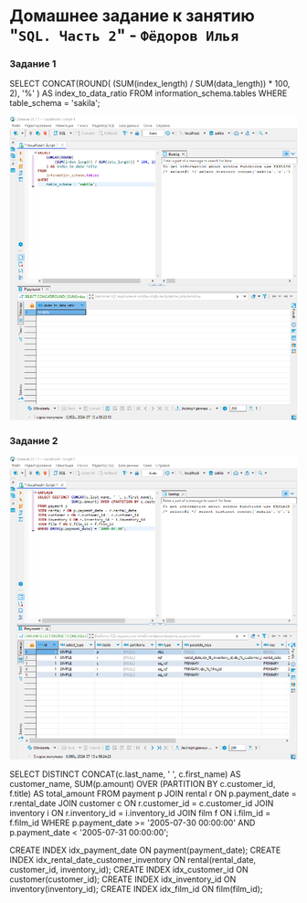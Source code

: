 # Домашнее задание к занятию "`SQL. Часть 2`" - `Фёдоров Илья`
### Задание 1
SELECT 
    CONCAT(ROUND(
        (SUM(index_length) / SUM(data_length)) * 100, 2), '%'
    ) AS index_to_data_ratio
FROM 
    information_schema.tables
WHERE 
    table_schema = 'sakila';

![alt text](https://github.com/Limzor/IndexHW/blob/main/Screenshot_1.png)
### Задание 2

![alt text](https://github.com/Limzor/IndexHW/blob/main/Screenshot_2.png)

SELECT DISTINCT 
    CONCAT(c.last_name, ' ', c.first_name) AS customer_name, 
    SUM(p.amount) OVER (PARTITION BY c.customer_id, f.title) AS total_amount
FROM payment p
JOIN rental r ON p.payment_date = r.rental_date
JOIN customer c ON r.customer_id = c.customer_id
JOIN inventory i ON r.inventory_id = i.inventory_id
JOIN film f ON i.film_id = f.film_id
WHERE p.payment_date >= '2005-07-30 00:00:00' 
  AND p.payment_date < '2005-07-31 00:00:00';

CREATE INDEX idx_payment_date ON payment(payment_date);
CREATE INDEX idx_rental_date_customer_inventory ON rental(rental_date, customer_id, inventory_id);
CREATE INDEX idx_customer_id ON customer(customer_id);
CREATE INDEX idx_inventory_id ON inventory(inventory_id);
CREATE INDEX idx_film_id ON film(film_id);
